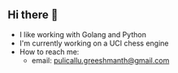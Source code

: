 ## Hi there 👋


- I like working with Golang and Python
- I'm currently working on a UCI chess engine
- How to reach me:
  - email: pulicallu.greeshmanth@gmail.com


